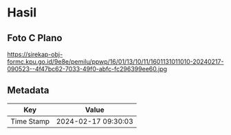 # Hasil

## Foto C Plano

https://sirekap-obj-formc.kpu.go.id/9e8e/pemilu/ppwp/16/01/13/10/11/1601131011010-20240217-090523--4f47bc62-7033-49f0-abfc-fc296399ee60.jpg


## Metadata

| Key        | Value               |
| ---------- | ------------------- |
| Time Stamp | 2024-02-17 09:30:03 |



